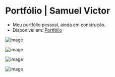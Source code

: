 # Portfólio | Samuel Victor
- Meu portfólio pessoal, ainda em construção.
- Disponível em:
<a href="https://samuelvictorol.github.io/portfolio/"  target="_blank">Portfólio</a>

![image](https://user-images.githubusercontent.com/95868897/224222069-cd67138e-088b-4a87-bdd6-456dcacb07f0.png)

![image](https://user-images.githubusercontent.com/95868897/224773905-28d0cef4-b675-4d8e-ab5f-c25b0c501175.png)

![image](https://user-images.githubusercontent.com/95868897/229408676-dd8d01ce-c76a-4558-a657-a5edf1b03ebc.png)

![image](https://user-images.githubusercontent.com/95868897/233842625-837c11bc-edc6-4e7d-a336-3993a0c480bc.png)
